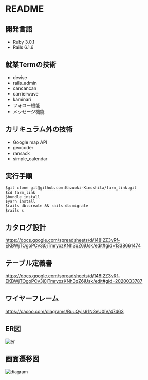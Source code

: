 # README

## 開発言語
- Ruby 3.0.1
- Rails 6.1.6

## 就業Termの技術
- devise
- rails_admin
- cancancan
- carrierwave
- kaminari
- フォロー機能
- メッセージ機能

## カリキュラム外の技術
- Google map API
- geocoder
- ransack
- simple_calendar

## 実行手順
```
$git clone git@github.com:Kazuoki-Kinoshita/farm_link.git
$cd farm_link
$bundle install
$yarn install
$rails db:create && rails db:migrate
$rails s
```

## カタログ設計
https://docs.google.com/spreadsheets/d/148I2Z3vRf-EKBWjTOgoPCv3j0jTmryozKNh3qZ6jUsk/edit#gid=1338661474

## テーブル定義書
https://docs.google.com/spreadsheets/d/148I2Z3vRf-EKBWjTOgoPCv3j0jTmryozKNh3qZ6jUsk/edit#gid=2020033787

## ワイヤーフレーム
https://cacoo.com/diagrams/BuuQyis91N3eU0lV/47463

## ER図
![er](https://user-images.githubusercontent.com/122067636/229800989-e5dcd3d8-2d10-4400-9107-9865627162b8.png)
## 画面遷移図
![diagram](https://user-images.githubusercontent.com/122067636/229765786-6b9856cc-8f8d-4c18-81a0-3d967850c5fe.png)